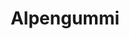 ---
title: Alpengummi
pType: Illustration
pURL: https://www.behance.net/gallery/77769739/Alpengummi-Illustration-for-packaging
weight: 1
images:
    - img/uploads/PF-01-alpengummi.png
---
